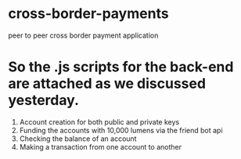 # cross-border-payments
 peer to peer cross border payment application 

# So the .js scripts for the back-end are attached as we discussed yesterday. 
1. Account creation for both public and private keys
2. Funding the accounts with 10,000 lumens via the friend bot api
3. Checking the balance of an account
4. Making a transaction from one account to another
